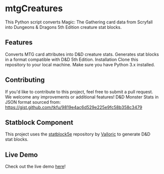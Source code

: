 # mtgCreatures

This Python script converts Magic: The Gathering card data from Scryfall into Dungeons & Dragons 5th Edition creature stat blocks.

## Features
Converts MTG card attributes into D&D creature stats.
Generates stat blocks in a format compatible with D&D 5th Edition.
Installation
Clone this repository to your local machine.
Make sure you have Python 3.x installed.

## Contributing
If you'd like to contribute to this project, feel free to submit a pull request. We welcome any improvements or additional features!
D&D Monster Stats in JSON format sourced from: https://gist.github.com/tkfu/9819e4ac6d529e225e9fc58b358c3479

## Statblock Component

This project uses the [statblock5e](https://github.com/Valloric/statblock5e) repository by [Valloric](https://github.com/Valloric) to generate D&D stat blocks.

## Live Demo

Check out the live demo [here](https://themissenoone.github.io/mtgCreatures/?card=Blood%20Operative)!
